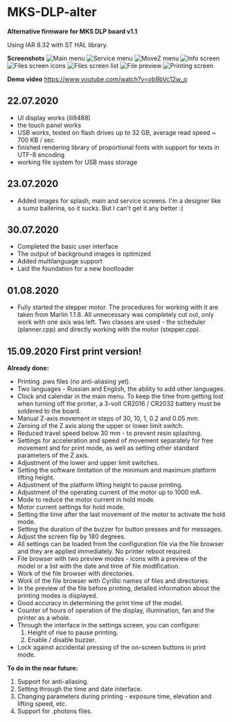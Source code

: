 # MKS-DLP-alter
 
**Alternative firmware for MKS DLP board v1.1**

Using IAR 8.32 with ST HAL library.

**Screenshots**
![Main menu](https://raw.githubusercontent.com/Andy-Big/MKS-DLP-alter/master/_screenshots/main_menu.jpg)
![Service menu](https://raw.githubusercontent.com/Andy-Big/MKS-DLP-alter/master/_screenshots/service_menu.jpg)
![MoveZ menu](https://raw.githubusercontent.com/Andy-Big/MKS-DLP-alter/master/_screenshots/movez_menu.jpg)
![Info screen](https://raw.githubusercontent.com/Andy-Big/MKS-DLP-alter/master/_screenshots/info_screen.jpg)
![Files screen icons](https://raw.githubusercontent.com/Andy-Big/MKS-DLP-alter/master/_screenshots/files_icons.jpg)
![Files screen list](https://raw.githubusercontent.com/Andy-Big/MKS-DLP-alter/master/_screenshots/files_list.jpg)
![File preview](https://raw.githubusercontent.com/Andy-Big/MKS-DLP-alter/master/_screenshots/file_preview.jpg)
![Printing screen](https://raw.githubusercontent.com/Andy-Big/MKS-DLP-alter/master/_screenshots/printing_screen.jpg)

**Demo video**
https://www.youtube.com/watch?v=ob9bVc12w_o

## 22.07.2020
+ UI display works (ili9488)
+ the touch panel works
+ USB works, tested on flash drives up to 32 GB, average read speed ~ 700 KB / sec
+ finished rendering library of proportional fonts with support for texts in UTF-8 encoding
+ working file system for USB mass storage

## 23.07.2020
+ Added images for splash, main and service screens. I'm a designer like a sumo ballerina, so it sucks. But I can't get it any better :(

## 30.07.2020
+ Completed the basic user interface
+ The output of background images is optimized
+ Added multilanguage support
+ Laid the foundation for a new bootloader

## 01.08.2020
+ Fully started the stepper motor. The procedures for working with it are taken from Marlin 1.1.8. All unnecessary was completely cut out, only work with one axis was left. Two classes are used - the scheduler (planner.cpp) and directly working with the motor (stepper.cpp).

## 15.09.2020 First print version!
**Already done:**
+ Printing .pws files (no anti-aliasing yet).
+ Two languages - Russian and English, the ability to add other languages.
+ Clock and calendar in the main menu. To keep the time from getting lost when turning off the printer, a 3-volt CR2016 / CR2032 battery must be soldered to the board.
+ Manual Z-axis movement in steps of 30, 10, 1, 0.2 and 0.05 mm.
+ Zeroing of the Z axis along the upper or lower limit switch.
+ Reduced travel speed below 30 mm - to prevent resin splashing.
+ Settings for acceleration and speed of movement separately for free movement and for print mode, as well as setting other standard parameters of the Z axis.
+ Adjustment of the lower and upper limit switches.
+ Setting the software limitation of the minimum and maximum platform lifting height.
+ Adjustment of the platform lifting height to pause printing.
+ Adjustment of the operating current of the motor up to 1000 mA.
+ Mode to reduce the motor current in hold mode.
+ Motor current settings for hold mode.
+ Setting the time after the last movement of the motor to activate the hold mode.
+ Setting the duration of the buzzer for button presses and for messages.
+ Adjust the screen flip by 180 degrees.
+ All settings can be loaded from the configuration file via the file browser and they are applied immediately. No printer reboot required.
+ File browser with two preview modes - icons with a preview of the model or a list with the date and time of file modification.
+ Work of the file browser with directories.
+ Work of the file browser with Cyrillic names of files and directories.
+ In the preview of the file before printing, detailed information about the printing modes is displayed.
+ Good accuracy in determining the print time of the model.
+ Counter of hours of operation of the display, illumination, fan and the printer as a whole.
+ Through the interface in the settings screen, you can configure:
	1. Height of rise to pause printing.
	1. Enable / disable buzzer.
+ Lock against accidental pressing of the on-screen buttons in print mode.

**To do in the near future:**
1. Support for anti-aliasing.
1. Setting through the time and date interface.
1. Changing parameters during printing - exposure time, elevation and lifting speed, etc.
1. Support for .photons files.
